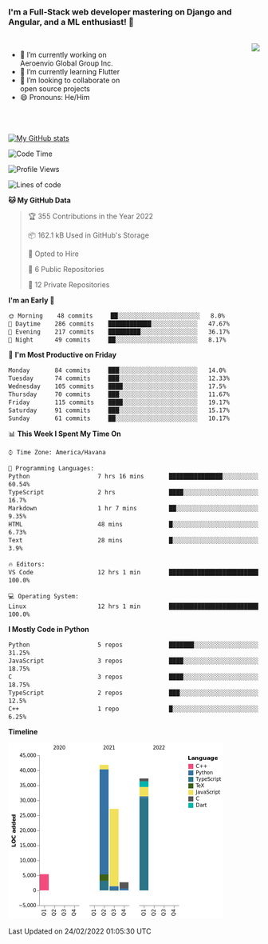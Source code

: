 ### I'm a Full-Stack web developer mastering on Django and Angular, and a ML enthusiast!  👋

<br/>

<img align="right" height="250"  src="https://media1.giphy.com/media/qgQUggAC3Pfv687qPC/giphy.gif?cid=ecf05e470ttfxgsj072btembitu1zn4ti3t3cdyg4jo5b3by&rid=giphy.gif&ct=g" />

 <div style="width:50%">
    <ul>
      <li>🔭 I’m currently working on Aeroenvio Global Group Inc.</li>
      <li>🌱 I’m currently learning Flutter</li>
      <li>👯 I’m looking to collaborate on open source projects</li>
      <li>😄 Pronouns: He/Him</li>
<!--       <li>⚡ Fun fact: I started my first professional project for a company as web dev without knowing any JS </li> -->
    </ul>
  </div>
  
<br/><br/><br/>
[![My GitHub stats](https://github-readme-stats.vercel.app/api?username=dfg-98&show_icons=true&theme=radical)](https://github.com/anuraghazra/github-readme-stats)


<!--START_SECTION:waka-->
![Code Time](http://img.shields.io/badge/Code%20Time-16%20hrs%2041%20mins-blue)

![Profile Views](http://img.shields.io/badge/Profile%20Views-36-blue)

![Lines of code](https://img.shields.io/badge/From%20Hello%20World%20I%27ve%20Written-114%20Thousand%20lines%20of%20code-blue)

**🐱 My GitHub Data** 

> 🏆 355 Contributions in the Year 2022
 > 
> 📦 162.1 kB Used in GitHub's Storage 
 > 
> 💼 Opted to Hire
 > 
> 📜 6 Public Repositories 
 > 
> 🔑 12 Private Repositories  
 > 
**I'm an Early 🐤** 

```text
🌞 Morning    48 commits     ██░░░░░░░░░░░░░░░░░░░░░░░   8.0% 
🌆 Daytime    286 commits    ████████████░░░░░░░░░░░░░   47.67% 
🌃 Evening    217 commits    █████████░░░░░░░░░░░░░░░░   36.17% 
🌙 Night      49 commits     ██░░░░░░░░░░░░░░░░░░░░░░░   8.17%

```
📅 **I'm Most Productive on Friday** 

```text
Monday       84 commits     ███░░░░░░░░░░░░░░░░░░░░░░   14.0% 
Tuesday      74 commits     ███░░░░░░░░░░░░░░░░░░░░░░   12.33% 
Wednesday    105 commits    ████░░░░░░░░░░░░░░░░░░░░░   17.5% 
Thursday     70 commits     ███░░░░░░░░░░░░░░░░░░░░░░   11.67% 
Friday       115 commits    ████░░░░░░░░░░░░░░░░░░░░░   19.17% 
Saturday     91 commits     ███░░░░░░░░░░░░░░░░░░░░░░   15.17% 
Sunday       61 commits     ██░░░░░░░░░░░░░░░░░░░░░░░   10.17%

```


📊 **This Week I Spent My Time On** 

```text
⌚︎ Time Zone: America/Havana

💬 Programming Languages: 
Python                   7 hrs 16 mins       ███████████████░░░░░░░░░░   60.54% 
TypeScript               2 hrs               ████░░░░░░░░░░░░░░░░░░░░░   16.7% 
Markdown                 1 hr 7 mins         ██░░░░░░░░░░░░░░░░░░░░░░░   9.35% 
HTML                     48 mins             █░░░░░░░░░░░░░░░░░░░░░░░░   6.73% 
Text                     28 mins             █░░░░░░░░░░░░░░░░░░░░░░░░   3.9%

🔥 Editors: 
VS Code                  12 hrs 1 min        █████████████████████████   100.0%

💻 Operating System: 
Linux                    12 hrs 1 min        █████████████████████████   100.0%

```

**I Mostly Code in Python** 

```text
Python                   5 repos             ███████░░░░░░░░░░░░░░░░░░   31.25% 
JavaScript               3 repos             ████░░░░░░░░░░░░░░░░░░░░░   18.75% 
C                        3 repos             ████░░░░░░░░░░░░░░░░░░░░░   18.75% 
TypeScript               2 repos             ███░░░░░░░░░░░░░░░░░░░░░░   12.5% 
C++                      1 repo              █░░░░░░░░░░░░░░░░░░░░░░░░   6.25%

```


**Timeline**

![Chart not found](https://raw.githubusercontent.com/dfg-98/dfg-98/main/charts/bar_graph.png) 


 Last Updated on 24/02/2022 01:05:30 UTC
<!--END_SECTION:waka-->

